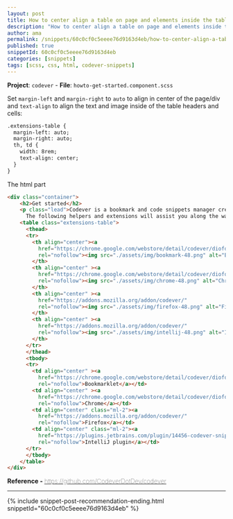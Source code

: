 ```yaml
---
layout: post
title: How to center align a table on page and elements inside the table
description: "How to center align a table on page and elements inside the table code snippet"
author: ama
permalink: /snippets/60c0cf0c5eeee76d9163d4eb/how-to-center-align-a-table-on-page-and-elements-inside-the-table
published: true
snippetId: 60c0cf0c5eeee76d9163d4eb
categories: [snippets]
tags: [scss, css, html, codever-snippets]
---
```


**Project**: `codever` - **File**:  `howto-get-started.component.scss`

Set `margin-left` and `margin-right` to `auto` to align in center of the page/div and `text-align` to align the text and image inside of the table headers and cells:

```html
.extensions-table {
  margin-left: auto;
  margin-right: auto;
  th, td {
    width: 8rem;
    text-align: center;
  }
}
```

The html part

```html
<div class="container">
    <h2>Get started</h2>
    <p class="lead">Codever is a bookmark and code snippets manager created and designed for Developers & Co.
      The following helpers and extensions will assist you along the way:
    <table class="extensions-table">
      <thead>
      <tr>
        <th align="center"><a
          href="https://chrome.google.com/webstore/detail/codever/diofdblfhjbpgackifolmboaiccmebjb"
          rel="nofollow"><img src="./assets/img/bookmark-48.png" alt="Bookmark" ></a>
        </th>
        <th align="center" ><a
          href="https://chrome.google.com/webstore/detail/codever/diofdblfhjbpgackifolmboaiccmebjb"
          rel="nofollow"><img src="./assets/img/chrome-48.png" alt="Chrome logo" ></a>
        </th>
        <th align="center" ><a
          href="https://addons.mozilla.org/addon/codever/"
          rel="nofollow"><img src="./assets/img/firefox-48.png" alt="Firefox logo" ></a>
        </th>
        <th align="center" ><a
          href="https://addons.mozilla.org/addon/codever/"
          rel="nofollow"><img src="./assets/img/intellij-48.png" alt="IntelliJ Logo" ></a>
        </th>
      </tr>
      </thead>
      <tbody>
      <tr>
        <td align="center" ><a
          href="https://chrome.google.com/webstore/detail/codever/diofdblfhjbpgackifolmboaiccmebjb"
          rel="nofollow">Bookmarklet</a></td>
        <td align="center" ><a
          href="https://chrome.google.com/webstore/detail/codever/diofdblfhjbpgackifolmboaiccmebjb"
          rel="nofollow">Chrome</a></td>
        <td align="center" class="ml-2"><a
          href="https://addons.mozilla.org/addon/codever/"
          rel="nofollow">Firefox</a></td>
        <td align="center" class="ml-2"><a
          href="https://plugins.jetbrains.com/plugin/14456-codever-snippets/"
          rel="nofollow">IntelliJ plugin</a></td>
      </tr>
      </tbody>
    </table>
</div>
```

<span style="font-size: 0.9rem">
  <strong>Reference - </strong>
  <a href="https://github.com/CodeverDotDev/codever" target="_blank" style="font-weight: lighter">
     https://github.com/CodeverDotDev/codever
  </a>
</span>

<hr/>


 {% include snippet-post-recommendation-ending.html snippetId="60c0cf0c5eeee76d9163d4eb" %}
